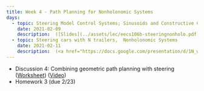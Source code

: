 ```yaml
---
title: Week 4 - Path Planning for Nonholonomic Systems
days:
  - topic: Steering Model Control Systems; Sinusoids and Constructive Controllability
    date: 2021-02-09
    description:  ([Slides](../assets/lec/eecs106b-steeringnonholo.pdf)) (<a href="https://youtu.be/BSzJxBv_d_0">Video</a>) (Scribe Notes) <br /> Reading - MLS Chapter 8
  - topic: Steering cars with N trailers,  Nonholonomic Systems
    date: 2021-02-11
    description:  (<a href="https://docs.google.com/presentation/d/1N_wgW-63jIfJASFOjpP0YWBmpCKUS-kfwuxPWsJp7tM/edit?usp=sharing">Slides</a>) (Video) (Scribe Notes) <br /> Reading - MLS
---
```


- Discussion 4: Combining geometric path planning with steering ([Worksheet](../assets/discussions/106B_Dis_4_Worksheet.pdf)) (<a href="https://youtu.be/r2MamKIvy_M">Video</a>)
- Homework 3 (due 2/23)